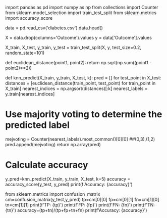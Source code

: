 import pandas as pd
import numpy as np
from collections import Counter
from sklearn.model_selection import train_test_split
from sklearn.metrics import accuracy_score


data = pd.read_csv('diabetes.csv')
data.head()


X = data.drop(columns='Outcome').values
y = data['Outcome'].values


X_train, X_test, y_train, y_test = train_test_split(X, y, test_size=0.2, random_state=101)


def euclidean_distance(point1, point2):
    return np.sqrt(np.sum((point1 - point2)**2))
    

def knn_predict(X_train, y_train, X_test, k):
 pred = []
 for test_point in X_test:
  distances = [euclidean_distance(train_point, test_point) for train_point in X_train]
  nearest_indices = np.argsort(distances)[:k]
  nearest_labels = y_train[nearest_indices]
# Use majority voting to determine the predicted label
  mejvoting = Counter(nearest_labels).most_common()[0][0] ##(0,3),(1,2)
  pred.append(mejvoting) 
 return np.array(pred)


 # Calculate accuracy
y_pred=knn_predict(X_train, y_train, X_test, k=5)
accuracy = accuracy_score(y_test, y_pred)
print(f'Accuracy: {accuracy}')


from sklearn.metrics import confusion_matrix
cm=confusion_matrix(y_test,y_pred)
tp=cm[0][0]
fp=cm[0][1]
fn=cm[1][0]
tn=cm[1][1]
print(f'TP: {tp}')
print(f'FP: {fp}')
print(f'FN: {fn}')
print(f'TN: {tn}')
accuracy=(tp+tn)/(tp+fp+tn+fn)
print(f'Accuracy: {accuracy}')
